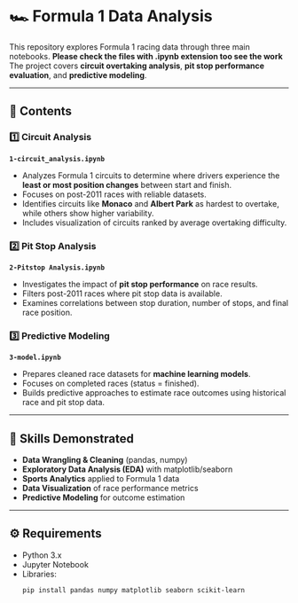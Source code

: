# 🏎️ Formula 1 Data Analysis

This repository explores Formula 1 racing data through three main notebooks. **Please check the files with .ipynb extension too see the work**  
The project covers **circuit overtaking analysis**, **pit stop performance evaluation**, and **predictive modeling**.  

---

## 📂 Contents

### 1️⃣ Circuit Analysis  
**`1-circuit_analysis.ipynb`**  
- Analyzes Formula 1 circuits to determine where drivers experience the **least or most position changes** between start and finish.  
- Focuses on post-2011 races with reliable datasets.  
- Identifies circuits like **Monaco** and **Albert Park** as hardest to overtake, while others show higher variability.  
- Includes visualization of circuits ranked by average overtaking difficulty.  

### 2️⃣ Pit Stop Analysis  
**`2-Pitstop Analysis.ipynb`**  
- Investigates the impact of **pit stop performance** on race results.  
- Filters post-2011 races where pit stop data is available.  
- Examines correlations between stop duration, number of stops, and final race position.  

### 3️⃣ Predictive Modeling  
**`3-model.ipynb`**  
- Prepares cleaned race datasets for **machine learning models**.  
- Focuses on completed races (status = finished).  
- Builds predictive approaches to estimate race outcomes using historical race and pit stop data.  

---

## 🚀 Skills Demonstrated
- **Data Wrangling & Cleaning** (pandas, numpy)  
- **Exploratory Data Analysis (EDA)** with matplotlib/seaborn  
- **Sports Analytics** applied to Formula 1 data  
- **Data Visualization** of race performance metrics  
- **Predictive Modeling** for outcome estimation  

---

## ⚙️ Requirements
- Python 3.x  
- Jupyter Notebook  
- Libraries:  
  ```bash
  pip install pandas numpy matplotlib seaborn scikit-learn
